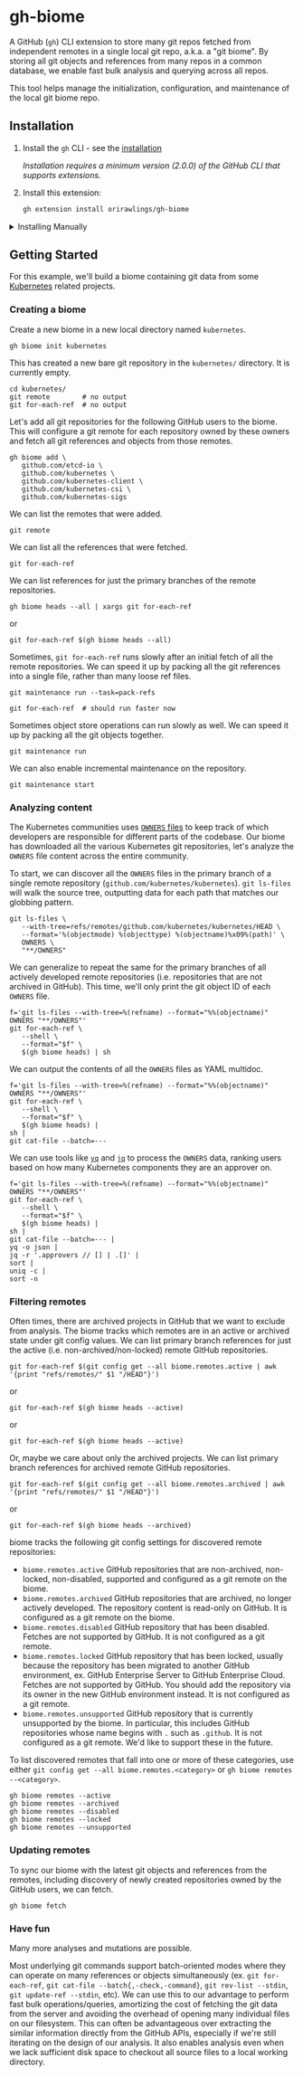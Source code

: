 # gh-biome

A GitHub (`gh`) CLI extension to store many git repos fetched from independent remotes in a single local git repo, a.k.a. a "git biome". By storing all git objects and references from many repos in a common database, we enable fast bulk analysis and querying across all repos.

This tool helps manage the initialization, configuration, and maintenance of the local git biome repo.


## Installation

1. Install the `gh` CLI - see the [installation](https://github.com/cli/cli#installation)

   _Installation requires a minimum version (2.0.0) of the GitHub CLI that supports extensions._

2. Install this extension:

   ```sh
   gh extension install orirawlings/gh-biome
   ```

<details>
   <summary>Installing Manually</summary>

> If you want to install this extension **manually**, follow these steps:

1. Clone the repo

   ```shell
   # git
   git clone https://github.com/orirawlings/gh-biome
   ```

   ```shell
   # GitHub CLI
   gh repo clone orirawlings/gh-biome
   ```

2. Cd into it

   ```bash
   cd gh-biome
   ```

3. Build it

   ```bash
   go build
   ```

4. Install it locally
   ```bash
   gh extension install .
   ```
   </details>

## Getting Started

For this example, we'll build a biome containing git data from some [Kubernetes](https://kubernetes.io/) related projects.

### Creating a biome

Create a new biome in a new local directory named `kubernetes`.

```
gh biome init kubernetes
```

This has created a new bare git repository in the `kubernetes/` directory. It is currently empty.

```
cd kubernetes/
git remote        # no output
git for-each-ref  # no output
```

Let's add all git repositories for the following GitHub users to the biome. This will configure a git remote for each repository owned by these owners and fetch all git references and objects from those remotes.

```
gh biome add \
   github.com/etcd-io \
   github.com/kubernetes \
   github.com/kubernetes-client \
   github.com/kubernetes-csi \
   github.com/kubernetes-sigs
```

We can list the remotes that were added.

```
git remote
```

We can list all the references that were fetched.

```
git for-each-ref
```

We can list references for just the primary branches of the remote repositories.

```
gh biome heads --all | xargs git for-each-ref
```
or
```
git for-each-ref $(gh biome heads --all)
```

Sometimes, `git for-each-ref` runs slowly after an initial fetch of all the remote repositories. We can speed it up by packing all the git references into a single file, rather than many loose ref files.

```
git maintenance run --task=pack-refs

git for-each-ref  # should run faster now
```

Sometimes object store operations can run slowly as well. We can speed it up by packing all the git objects together.

```
git maintenance run
```

We can also enable incremental maintenance on the repository.

```
git maintenance start
```

### Analyzing content

The Kubernetes communities uses [`OWNERS` files](https://www.kubernetes.dev/docs/guide/owners/) to keep track of which developers are responsible for different parts of the codebase. Our biome has downloaded all the various Kubernetes git repositories, let's analyze the `OWNERS` file content across the entire community.

To start, we can discover all the `OWNERS` files in the primary branch of a single remote repository (`github.com/kubernetes/kubernetes`). `git ls-files` will walk the source tree, outputting data for each path that matches our globbing pattern.

```
git ls-files \
   --with-tree=refs/remotes/github.com/kubernetes/kubernetes/HEAD \
   --format='%(objectmode) %(objecttype) %(objectname)%x09%(path)' \
   OWNERS \
   "**/OWNERS"
```

We can generalize to repeat the same for the primary branches of all actively developed remote repositories (i.e. repositories that are not archived in GitHub). This time, we'll only print the git object ID of each `OWNERS` file.

```
f='git ls-files --with-tree=%(refname) --format="%%(objectname)" OWNERS "**/OWNERS"'
git for-each-ref \
   --shell \
   --format="$f" \
   $(gh biome heads) | sh
```

We can output the contents of all the `OWNERS` files as YAML multidoc.

```
f='git ls-files --with-tree=%(refname) --format="%%(objectname)" OWNERS "**/OWNERS"'
git for-each-ref \
   --shell \
   --format="$f" \
   $(gh biome heads) |
sh |
git cat-file --batch=---
```

We can use tools like [`yq`](https://github.com/mikefarah/yq) and [`jq`](https://jqlang.github.io/jq/) to process the `OWNERS` data, ranking users based on how many Kubernetes components they are an approver on.

```
f='git ls-files --with-tree=%(refname) --format="%%(objectname)" OWNERS "**/OWNERS"'
git for-each-ref \
   --shell \
   --format="$f" \
   $(gh biome heads) |
sh |
git cat-file --batch=--- |
yq -o json |
jq -r '.approvers // [] | .[]' |
sort |
uniq -c |
sort -n
```

### Filtering remotes

Often times, there are archived projects in GitHub that we want to exclude from analysis. The biome tracks which remotes are in an active or archived state under git config values. We can list primary branch references for just the active (i.e. non-archived/non-locked) remote GitHub repositories.

```
git for-each-ref $(git config get --all biome.remotes.active | awk '{print "refs/remotes/" $1 "/HEAD"}')
```
or
```
git for-each-ref $(gh biome heads --active)
```
or
```
git for-each-ref $(gh biome heads --active)
```

Or, maybe we care about only the archived projects. We can list primary branch references for archived remote GitHub repositories.

```
git for-each-ref $(git config get --all biome.remotes.archived | awk '{print "refs/remotes/" $1 "/HEAD"}')
```
or
```
git for-each-ref $(gh biome heads --archived)
```

biome tracks the following git config settings for discovered remote repositories:

- `biome.remotes.active` GitHub repositories that are non-archived, non-locked, non-disabled, supported and configured as a git remote on the biome.
- `biome.remotes.archived` GitHub repositories that are archived, no longer actively developed. The repository content is read-only on GitHub. It is configured as a git remote on the biome.
- `biome.remotes.disabled` GitHub repository that has been disabled. Fetches are not supported by GitHub. It is not configured as a git remote.
- `biome.remotes.locked` GitHub repository that has been locked, usually because the repository has been migrated to another GitHub environment, ex. GitHub Enterprise Server to GitHub Enterprise Cloud. Fetches are not supported by GitHub. You should add the repository via its owner in the new GitHub environment instead. It is not configured as a git remote.
- `biome.remotes.unsupported` GitHub repository that is currently unsupported by the biome. In particular, this includes GitHub repositories whose name begins with `.` such as `.github`. It is not configured as a git remote. We'd like to support these in the future.

To list discovered remotes that fall into one or more of these categories, use either `git config get --all biome.remotes.<category>` or `gh biome remotes --<category>`.

```
gh biome remotes --active
gh biome remotes --archived
gh biome remotes --disabled
gh biome remotes --locked
gh biome remotes --unsupported
```

### Updating remotes

To sync our biome with the latest git objects and references from the remotes, including discovery of newly created repositories owned by the GitHub users, we can fetch.

```
gh biome fetch
```

### Have fun

Many more analyses and mutations are possible.

Most underlying git commands support batch-oriented modes where they can operate on many references or objects simultaneously (ex. `git for-each-ref`, `git cat-file --batch{,-check,-command}`, `git rev-list --stdin`, `git update-ref --stdin`, etc). We can use this to our advantage to perform fast bulk operations/queries, amortizing the cost of fetching the git data from the server and avoiding the overhead of opening many individual files on our filesystem. This can often be advantageous over extracting the similar information directly from the GitHub APIs, especially if we're still iterating on the design of our analysis. It also enables analysis even when we lack sufficient disk space to checkout all source files to a local working directory.

